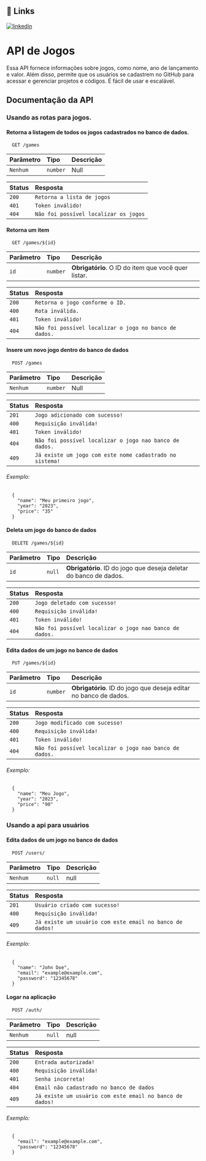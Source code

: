 
## 🔗 Links

[![linkedin](https://img.shields.io/badge/linkedin-0A66C2?style=for-the-badge&logo=linkedin&logoColor=white)](https://www.linkedin.com/in/gilcinei-alves)



# API de Jogos

Essa API fornece informações sobre jogos, como nome, ano de lançamento e valor. Além disso, permite que os usuários se cadastrem no GitHub para acessar e gerenciar projetos e códigos. É fácil de usar e escalável.



## Documentação da API

### Usando as rotas para jogos.

#### Retorna a listagem de todos os jogos cadastrados no banco de dados.

```http
  GET /games
```
| Parâmetro   | Tipo       | Descrição                           |
| :---------- | :--------- | :---------------------------------- |
| `Nenhum` | `number` | Null |

| Status  | Resposta                           |
| :---------- | :---------------------------------- |
| `200` | `Retorna a lista de jogos` |
| `401` | `Token inválido!` |
| `404` | `Não foi possível localizar os jogos` |

#### Retorna um item

```http
  GET /games/${id}
```

| Parâmetro   | Tipo       | Descrição                                   |
| :---------- | :--------- | :------------------------------------------ |
| `id`      | `number` | **Obrigatório**. O ID do item que você quer listar. |

| Status  | Resposta                          |
| :---------- | :---------------------------------- |
| `200` | `Retorna o jogo conforme o ID.` |
| `400` | `Rota inválida.`
| `401` | `Token inválido!` |
| `404` | `Não foi possível localizar o jogo no banco de dados.` |

#### Insere um novo jogo dentro do banco de dados

```http
  POST /games
```

| Parâmetro   | Tipo       | Descrição                                   |
| :---------- | :--------- | :------------------------------------------ |
| `Nenhum`      | `number` | Null |

| Status  | Resposta                           |
| :---------- | :---------------------------------- |
| `201` | `Jogo adicionado com sucesso!` |
| `400` | `Requisição inválida!`
| `401` | `Token inválido!` |
| `404` | `Não foi possível localizar o jogo nao banco de dados.` |
| `409` | `Já existe um jogo com este nome cadastrado no sistema!` |

###### Exemplo:
```http
  {
    "name": "Meu primeiro jogo",
    "year": "2023",
    "price": "35"
  }
```

#### Deleta um jogo do banco de dados

```http
  DELETE /games/${id}
```

| Parâmetro   | Tipo       | Descrição                                   |
| :---------- | :--------- | :------------------------------------------ |
| `id`      | `null` | **Obrigatório**. ID do jogo que deseja deletar do banco de dados. |

| Status  | Resposta                          |
| :---------- | :---------------------------------- |
| `200` | `Jogo deletado com sucesso!` |
| `400` | `Requisição inválida!`
| `401` | `Token inválido!` |
| `404` | `Não foi possível localizar o jogo nao banco de dados.` |

#### Edita dados de um jogo no banco de dados

```http
  PUT /games/${id}
```

| Parâmetro   | Tipo       | Descrição                                   |
| :---------- | :--------- | :------------------------------------------ |
| `id`      | `number` | **Obrigatório**. ID do jogo que deseja editar no banco de dados. |

| Status  | Resposta                           |
| :---------- | :---------------------------------- |
| `200` | `Jogo modificado com sucesso!` |
| `400` | `Requisição inválida!`
| `401` | `Token inválido!` |
| `404` | `Não foi possível localizar o jogo nao banco de dados.` |

###### Exemplo:
```http
  {
    "name": "Meu Jogo",
    "year": "2023",
    "price": "90"
  }
```

### Usando a api para usuários

#### Edita dados de um jogo no banco de dados

```http
  POST /users/
```

| Parâmetro   | Tipo       | Descrição                                   |
| :---------- | :--------- | :------------------------------------------ |
| `Nenhum`      | `null` | null |

| Status  | Resposta                          |
| :---------- | :---------------------------------- |
| `201` | `Usuário criado com sucesso!` |
| `400` | `Requisição inválida!` |
| `409` | `Já existe um usuário com este email no banco de dados!` |

###### Exemplo:
```http
  {
    "name": "John Doe",
    "email": "example@example.com",
    "password": "12345678"
  }
```

#### Logar na aplicação

```http
  POST /auth/
```

| Parâmetro   | Tipo       | Descrição                                   |
| :---------- | :--------- | :------------------------------------------ |
| `Nenhum`      | `null` | null |

| Status  | Resposta                           |
| :---------- | :---------------------------------- |
| `200` | `Entrada autorizada!` |
| `400` | `Requisição inválida!` |
| `401` | `Senha incorreta!` |
| `404` | `Email não cadastrado no banco de dados` |
| `409` | `Já existe um usuário com este email no banco de dados!` |

###### Exemplo:
```http
  {
    "email": "example@example.com",
    "password": "12345678"
  }
```
